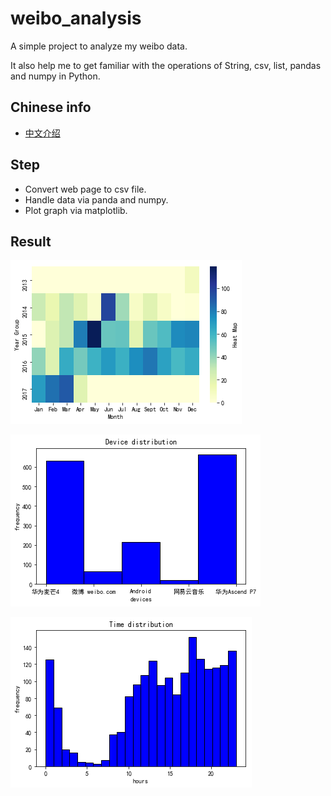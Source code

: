# weibo_analysis

A simple project to analyze my weibo data. 

It also help me to get familiar with the operations of String, csv, list, pandas and numpy in Python.

## Chinese info

* [中文介绍](https://luochang.ink/2019/04/20/%E6%88%91%E7%9A%84%E5%BE%AE%E5%8D%9A%E6%95%B0%E6%8D%AE%E5%8F%AF%E8%A7%86%E5%8C%96/)

## Step

* Convert web page to csv file.
* Handle data via panda and numpy.
* Plot graph via matplotlib.

## Result

![Heat map](img/heat_map.png)

![Device distribution](img/device_distribution.png)

![Sending time distribution](img/time_distribution.png)
